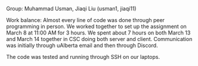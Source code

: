 Group: Muhammad Usman, Jiaqi Liu (usman1, jiaqi11)

Work balance: Almost every line of code was done through peer programming in person.
We worked together to set up the assignment on March 8 at 11:00 AM for 3 hours.
We spent about 7 hours on both March 13 and March 14 together in CSC doing both server and client.
Communication was initially through uAlberta email and then through Discord.

The code was tested and running through SSH on our laptops.